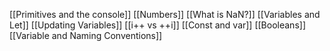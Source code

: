 [[Primitives and the console]]
[[Numbers]]
[[What is NaN?]]
[[Variables and Let]]
[[Updating Variables]]
[[i++ vs ++i]]
[[Const and var]]
[[Booleans]]
[[Variable and Naming Conventions]]


